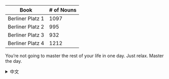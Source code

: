 | Book | # of Nouns |
| ------------ | ------------ | 
| Berliner Platz 1 | 1097 | 
| Berliner Platz 2 | 995 | 
| Berliner Platz 3 | 932 | 
| Berliner Platz 4 | 1212 |

You’re not going to master the rest of your life in one day. Just relax. Master the day.

<details>
<summary>中文</summary>
<b>路漫漫其修远兮</b>，向完成本目录的你致敬！
</details>